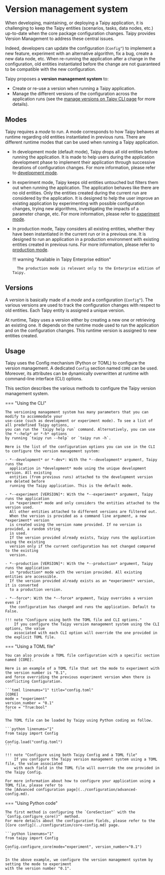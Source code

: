 # Version management system
When developing, maintaining, or deploying a Taipy application, it is challenging
to keep the Taipy entities (scenarios, tasks, data nodes, etc.) up-to-date when
the core package configuration changes. Taipy provides Version Management to address
these central issues.

Indeed, developers can update the configuration (`Config^`) to implement a new feature,
experiment with an alternative algorithm, fix a bug, create a new data node, etc.
When re-running the application after a change in the configuration, old entities
instantiated before the change are not guaranteed to be compatible with the new
configuration.

Taipy proposes a **version management system** to:

- Create or re-use a version when running a Taipy application.
- Manage the different versions of the configuration across the application runs (see the
[manage versions on Taipy CLI page](../../cli/manage-versions.md) for more details).

## Modes

Taipy requires a *mode* to run. A mode corresponds to how Taipy behaves at runtime regarding old
entities instantiated in previous runs. There are different runtime modes that can be used when running
a Taipy application.

- In development mode (default mode), Taipy drops all old entities before running the application.
  It is made to help users during the application development phase to implement their application
  through successive iterations of configuration changes. For more information, please refer to
  [development mode](development_mode.md).

- In experiment mode, Taipy keeps old entities untouched but filters them out when running the
  application. The application behaves like there are no old entities. Only the entities created
  during the current run are considered by the application. It is designed to help the user improve
  an existing application by experimenting with possible configuration changes, trying new
  algorithms, investigating the impacts of a parameter change, etc. For more information, please refer to
  [experiment mode](experiment_mode.md).

- In production mode, Taipy considers all existing entities, whether they have been instantiated in
  the current run or in a previous one. It is designed to run an application in a production
  environment with existing entities created in previous runs. For more information, please refer to
  [production mode](production_mode.md).

    !!! warning "Available in Taipy Enterprise edition"

        The production mode is relevant only to the Enterprise edition of Taipy.

## Versions

A *version* is basically made of a *mode* and a configuration (`Config^`). The various versions
are used to track the configuration changes with respect to old entities. Each Taipy entity is
assigned a unique version.

At runtime, Taipy uses a version either by creating a new one or retrieving an existing one. It
depends on the runtime mode used to run the application and on the configuration changes. This
runtime version is assigned to new entities created.


## Usage

Taipy uses the Config mechanism (Python or TOML) to configure the version management.
A dedicated `Config` section named `CORE` can be used. Moreover, its attributes can be
dynamically overwritten at runtime with command-line interface (CLI) options.

This section describes the various methods to configure the Taipy version management system.

=== "Using the CLI"

    The versioning management system has many parameters that you can modify to accommodate your
    use-case (such as development or experiment mode). To see a list of all predefined Taipy options,
    you can run the `taipy help run` command. Alternatively, you can use the *--help* or *-h* options
    by running `taipy run --help` or `taipy run -h`.

    Here is the list of the configuration options you can use in the CLI to configure the version management system:

    - *--development* or *-dev*: With the *--development* argument, Taipy runs the
      application in *development* mode using the unique development version. All existing
      entities (from previous runs) attached to the development version are deleted before
      running the Taipy application. This is the default mode.

    - *--experiment [VERSION]*: With the *--experiment* argument, Taipy runs the application
      in *experiment* mode and only considers the entities attached to the version used.
      All other entities attached to different versions are filtered out.
      When the version is provided as a command line argument, a new *experiment* version
      is created using the version name provided. If no version is provided, a random string
      is used.
      If the version provided already exists, Taipy runs the application using the existing
      version only if the current configuration has not changed compared to the existing
      version.

    - *--production [VERSION]*: With the *--production* argument, Taipy runs the application
      in *production* mode with the version provided. All existing entities are accessible.
      If the version provided already exists as an *experiment* version, it is converted
      to a production version.

    - *--force*: With the *--force* argument, Taipy overrides a version even if
      the configuration has changed and runs the application. Default to False.

    !!! note "Configure using both the TOML file and CLI options."
        If you configure the Taipy version management system using the CLI options, the value
        associated with each CLI option will override the one provided in the explicit TOML file.

=== "Using a TOML file"

    You can also provide a TOML file configuration with a specific section named [CORE].

    Here is an example of a TOML file that set the mode to experiment with the version number is "0.1",
    and force overriding the previous experiment version when there is conflicting Configuration.

    ```toml linenums="1" title="config.toml"
    [CORE]
    mode = "experiment"
    version_number = "0.1"
    force = "True:bool"
    ```

    The TOML file can be loaded by Taipy using Python coding as follow.

    ```python linenums="1"
    from taipy import Config

    Config.load("config.toml")
    ```

    !!! note "Configure using both Taipy Config and a TOML file"
        If you configure the Taipy version management system using a TOML file, the value associated
        with each field in the TOML file will override the one provided in the Taipy Config.

    For more information about how to configure your application using a TOML file, please refer to
    the [Advanced configuration page](../configuration/advanced-config.md).

=== "Using Python code"

    The first method is configuring the `CoreSection^` with the `Config.configure_core()^` method.
    For more details about the configuration fields, please refer to the
    [Core config](../configuration/core-config.md) page.

    ```python linenums="1"
    from taipy import Config

    Config.configure_core(mode="experiment", version_number="0.1")
    ```

    In the above example, we configure the version management system by setting the mode to experiment
    with the version number "0.1".
